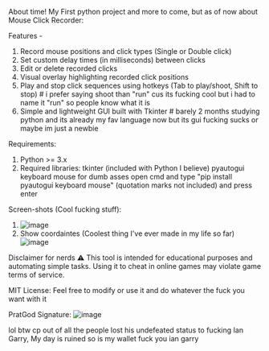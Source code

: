 About time!
My First python project and more to come, but as of now about Mouse Click Recorder: 

Features -
1) Record mouse positions and click types (Single or Double click)
2) Set custom delay times (in milliseconds) between clicks
3) Edit or delete recorded clicks
4) Visual overlay highlighting recorded click positions
5) Play and stop click sequences using hotkeys (Tab to play/shoot, Shift to stop) # i prefer saying shoot than "run" cus its fucking cool but i had to name it "run" so people know what it is 
6) Simple and lightweight GUI built with Tkinter # barely 2 months studying python and its already my fav language now but its gui fucking sucks or maybe im just a newbie 

Requirements:

1) Python >= 3.x 
2) Required libraries:
   tkinter (included with Python I believe)
   pyautogui
   keyboard
   mouse
for dumb asses open cmd and type "pip install pyautogui keyboard mouse" (quotation marks not included) and press enter 

Screen-shots (Cool fucking stuff):
1)   ![image](https://github.com/user-attachments/assets/c8a69776-7642-4812-bdb4-947ed5f89d8d)
2)   Show coordaintes (Coolest thing I've ever made in my life so far) ![image](https://github.com/user-attachments/assets/365d1b02-f12f-4db4-a42b-435c21790ab8)

Disclaimer for nerds ⚠️
  This tool is intended for educational purposes and automating simple tasks.
  Using it to cheat in online games may violate game terms of service. 

MIT License:
  Feel free to modify or use it and do whatever the fuck you want with it 

PratGod Signature:
  ![image](https://github.com/user-attachments/assets/0b5fa846-5232-452c-8037-c76ade2a3dd2)

lol btw cp out of all the people lost his undefeated status to fucking Ian Garry, My day is ruined so is my wallet fuck you ian garry








